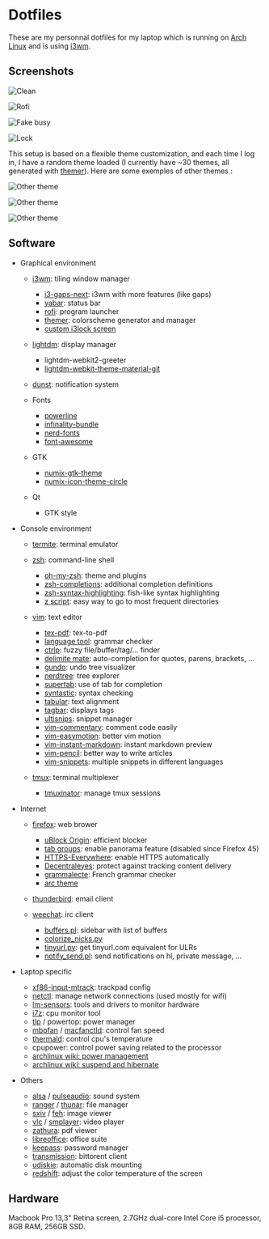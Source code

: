 # Dotfiles

These are my personnal dotfiles for my laptop which is running on [Arch Linux](https://www.archlinux.org/) and is using [i3wm](http://i3wm.org/).

## Screenshots

![Clean](/img/clean.png)

![Rofi](/img/rofi.png)

![Fake busy](/img/fake_busy.png)

![Lock](/img/lock.png)

This setup is based on a flexible theme customization, and each time I log in, I have a random theme loaded (I currently have ~30 themes, all generated with [themer](https://github.com/s-ol/themer)). Here are some exemples of other themes :

![Other theme](/img/other_theme.png)

![Other theme](/img/other_theme2.png)

![Other theme](/img/other_theme3.png)

## Software

- Graphical environment

   - [i3wm](http://i3wm.org/): tiling window manager
      
      - [i3-gaps-next](https://github.com/Airblader/i3): i3wm with more features (like gaps)
      - [yabar](https://github.com/geommer/yabar): status bar
      - [rofi](https://github.com/DaveDavenport/rofi): program launcher
      - [themer](https://github.com/s-ol/themer): colorscheme generator and manager
      - [custom i3lock screen](https://redd.it/3358vu)

   - [lightdm](https://www.freedesktop.org/wiki/Software/LightDM/): display manager

      - lightdm-webkit2-greeter
      - [lightdm-webkit-theme-material-git](https://github.com/artur9010/lightdm-webkit-material)

   - [dunst](http://www.knopwob.org/dunst/): notification system
   - Fonts

      - [powerline](https://github.com/powerline/fonts)
      - [infinality-bundle](https://wiki.archlinux.org/index.php/Infinality)
      - [nerd-fonts](https://github.com/ryanoasis/nerd-fonts)
      - [font-awesome](http://fontawesome.io/)

   - GTK

      - [numix-gtk-theme](https://github.com/numixproject/numix-gtk-theme)
      - [numix-icon-theme-circle](https://github.com/numixproject/numix-icon-theme-circle)

   - Qt

      - GTK style

- Console environment

   - [termite](https://github.com/thestinger/termite): terminal emulator
   - [zsh](http://www.zsh.org/): command-line shell

      - [oh-my-zsh](https://github.com/robbyrussell/oh-my-zsh): theme and plugins
      - [zsh-completions](https://github.com/zsh-users/zsh-completions): additional completion definitions
      - [zsh-syntax-highlighting](https://github.com/zsh-users/zsh-syntax-highlighting): fish-like syntax highlighting
      - [z script](https://github.com/rupa/z): easy way to go to most frequent directories

   - [vim](http://www.vim.org/): text editor

      - [tex-pdf](https://github.com/vim-scripts/TeX-PDF): tex-to-pdf
      - [language tool](https://github.com/vim-scripts/LanguageTool): grammar checker
      - [ctrlp](https://github.com/ctrlpvim/ctrlp.vim): fuzzy file/buffer/tag/... finder
      - [delimite mate](https://github.com/Raimondi/delimitMate): auto-completion for quotes, parens, brackets, ...
      - [gundo](https://github.com/sjl/gundo.vim): undo tree visualizer
      - [nerdtree](https://github.com/scrooloose/nerdtree): tree explorer
      - [supertab](https://github.com/ervandew/supertab): use of tab for completion
      - [syntastic](https://github.com/scrooloose/syntastic): syntax checking
      - [tabular](https://github.com/godlygeek/tabular): text alignment
      - [tagbar](https://github.com/majutsushi/tagbar): displays tags
      - [ultisnips](https://github.com/SirVer/ultisnips): snippet manager
      - [vim-commentary](https://github.com/tpope/vim-commentary): comment code easily
      - [vim-easymotion](https://github.com/easymotion/vim-easymotion): better vim motion
      - [vim-instant-markdown](https://github.com/suan/vim-instant-markdown): instant markdown preview
      - [vim-pencil](https://github.com/reedes/vim-pencil): better way to write articles
      - [vim-snippets](https://github.com/honza/vim-snippets): multiple snippets in different languages

   - [tmux](https://tmux.github.io/): terminal multiplexer

      - [tmuxinator](https://github.com/tmuxinator/tmuxinator): manage tmux sessions

- Internet

   - [firefox](https://www.mozilla.org/en-US/firefox/desktop/): web brower

      - [uBlock Origin](https://addons.mozilla.org/en-us/firefox/addon/ublock-origin/): efficient blocker
      - [tab groups](https://addons.mozilla.org/en-us/firefox/addon/tab-groups-panorama/): enable panorama feature (disabled since Firefox 45)
      - [HTTPS-Everywhere](https://addons.mozilla.org/en-US/firefox/addon/https-everywhere/): enable HTTPS automatically
      - [Decentraleyes](https://addons.mozilla.org/en-us/firefox/addon/decentraleyes/): protect against tracking content delivery
      - [grammalecte](https://addons.mozilla.org/en-US/firefox/addon/grammalecte-fr/): French grammar checker
      - [arc theme](https://github.com/horst3180/arc-firefox-theme)

   - [thunderbird](https://www.mozilla.org/en-US/thunderbird/): email client
   - [weechat](https://weechat.org/): irc client

      - [buffers.pl](https://weechat.org/scripts/source/buffers.pl.html/): sidebar with list of buffers
      - [colorize_nicks.py](https://weechat.org/scripts/source/colorize_nicks.py.html/)
      - [tinyurl.py](https://weechat.org/scripts/source/tinyurl.py.html/): get tinyurl.com equivalent for ULRs
      - [notify_send.pl](https://weechat.org/scripts/source/notify_send.pl.html/): send notifications on hl, private message, ...

- Laptop specific

   - [xf86-input-mtrack](https://github.com/p2rkw/xf86-input-mtrack): trackpad config
   - [netctl](https://github.com/joukewitteveen/netctl): manage network connections (used mostly for wifi)
   - [lm-sensors](lm-sensors.org): tools and drivers to monitor hardware
   - [i7z](https://github.com/ajaiantilal/i7z): cpu monitor tool
   - [tlp](http://linrunner.de/en/tlp/tlp.html) / powertop: power manager
   - [mbpfan](https://github.com/dgraziotin/mbpfan) / [macfanctld](https://github.com/MikaelStrom/macfanctld): control fan speed
   - [thermald](https://github.com/01org/thermal_daemon): control cpu's temperature
   - cpupower: control power saving related to the processor
   - [archlinux wiki: power management](https://wiki.archlinux.org/index.php/Power_management)
   - [archlinux wiki: suspend and hibernate](https://wiki.archlinux.org/index.php/MacBook#Suspend_and_Hibernate)

- Others

   - [alsa](http://www.alsa-project.org/main/index.php/Main_Page) / [pulseaudio](https://www.freedesktop.org/wiki/Software/PulseAudio/): sound system
   - [ranger](http://ranger.nongnu.org/) / [thunar](http://docs.xfce.org/xfce/thunar/start): file manager
   - [sxiv](https://github.com/muennich/sxiv) / [feh](http://feh.finalrewind.org/): image viewer
   - [vlc](https://www.videolan.org/vlc/) / [smplayer](http://smplayer.sourceforge.net/): video player
   - [zathura](https://pwmt.org/projects/zathura/): pdf viewer
   - [libreoffice](https://www.libreoffice.org/): office suite
   - [keepass](http://keepass.info/): password manager
   - [transmission](https://www.transmissionbt.com/): bittorent client
   - [udiskie](https://www.freedesktop.org/wiki/Software/udisks/): automatic disk mounting
   - [redshift](http://jonls.dk/redshift/): adjust the color temperature of the screen

## Hardware

Macbook Pro 13,3" Retina screen, 2.7GHz dual-core Intel Core i5 processor, 8GB RAM, 256GB SSD.
